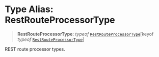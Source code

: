 # Type Alias: RestRouteProcessorType

> **RestRouteProcessorType**: *typeof* [`RestRouteProcessorType`](../variables/RestRouteProcessorType.md)\[keyof *typeof* [`RestRouteProcessorType`](../variables/RestRouteProcessorType.md)\]

REST route processor types.

